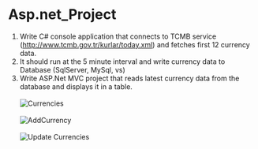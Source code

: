 # Asp.net_Project
1. Write C# console application that connects to TCMB service 
(http://www.tcmb.gov.tr/kurlar/today.xml) and fetches first 12 currency data.</br>
2. It should run at the 5 minute interval and write currency data to Database (SqlServer, 
MySql, vs)
3.  Write ASP.Net MVC project that reads latest currency data from the database and 
displays it in a table.
</br></br>
![Currencies](https://user-images.githubusercontent.com/59150986/224688417-b695c1ed-6be0-4c49-804d-8c1c71b13d90.png)
</br></br>
![AddCurrency](https://user-images.githubusercontent.com/59150986/224688437-32420bd7-9e44-4c94-ae71-839f932faa54.png)
</br></br>
![Update Currencies](https://user-images.githubusercontent.com/59150986/224688440-33e20878-925f-4202-9134-86294876d2db.png)
